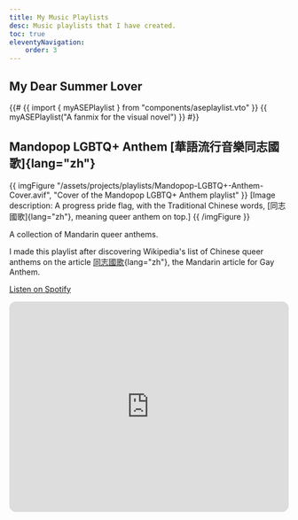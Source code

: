 ```yaml
---
title: My Music Playlists
desc: Music playlists that I have created.
toc: true
eleventyNavigation:
    order: 3
---
```

## My Dear Summer Lover

{{# {{ import { myASEPlaylist } from "components/aseplaylist.vto" }}
{{ myASEPlaylist("A fanmix for the visual novel") }} #}}

## Mandopop LGBTQ+ Anthem [華語流行音樂同志國歌]{lang="zh"}

{{ imgFigure "/assets/projects/playlists/Mandopop-LGBTQ+-Anthem-Cover.avif", "Cover of the Mandopop LGBTQ+ Anthem playlist" }}
[Image description: A progress pride flag, with the Traditional Chinese words, [同志國歌]{lang="zh"}, meaning queer anthem on top.]
{{ /imgFigure }}

A collection of Mandarin queer anthems.

I made this playlist after discovering Wikipedia's list of Chinese queer anthems on the article [同志國歌](https://zh.wikipedia.org/wiki/%E5%90%8C%E5%BF%97%E5%9C%8B%E6%AD%8C#%E8%8F%AF%E8%AA%9E){lang="zh"}, the Mandarin article for Gay Anthem.

<a class="link-btn" href="https://open.spotify.com/playlist/5JXAUPZkmv1cFScAfhOkXh">Listen on Spotify</a>

<iframe style="border-radius:12px" src="https://open.spotify.com/embed/playlist/5JXAUPZkmv1cFScAfhOkXh?utm_source=generator" width="100%" height="380" frameBorder="0" allowfullscreen="" allow="autoplay; clipboard-write; encrypted-media; fullscreen; picture-in-picture" loading="lazy"></iframe>
